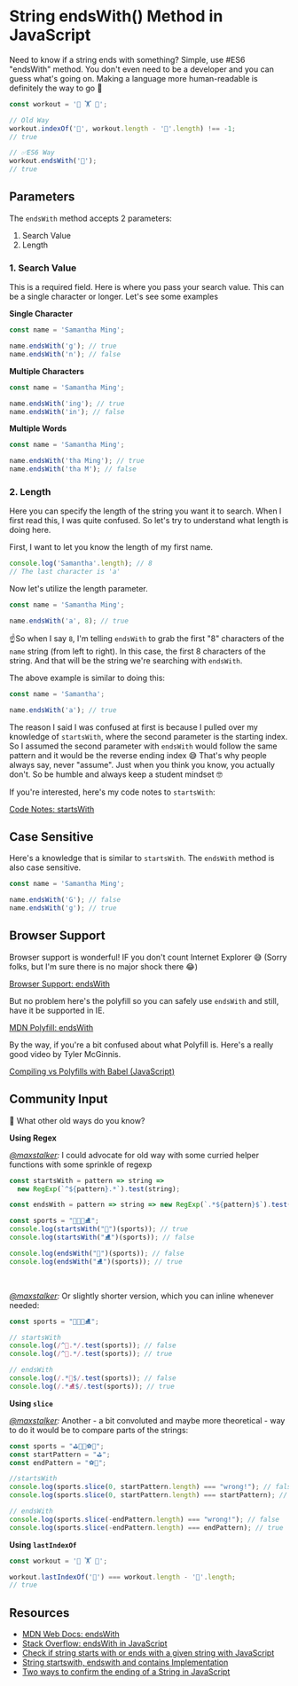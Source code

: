 # String endsWith() Method in JavaScript

Need to know if a string ends with something? Simple, use #ES6 "endsWith" method. You don't even need to be a developer and you can guess what's going on.  Making a language more human-readable is definitely the way to go 💪

```javascript
const workout = '🏃 🏋️ 💪';

// Old Way
workout.indexOf('💪', workout.length - '💪'.length) !== -1;
// true

// ✅ES6 Way
workout.endsWith('💪');
// true
```

## Parameters

The `endsWith` method accepts 2 parameters:

1. Search Value
2. Length

### 1. Search Value

This is a required field. Here is where you pass your search value. This can be a single character or longer. Let's see some examples

**Single Character**

```javascript
const name = 'Samantha Ming';

name.endsWith('g'); // true
name.endsWith('n'); // false
```

**Multiple Characters**

```javascript
const name = 'Samantha Ming';

name.endsWith('ing'); // true
name.endsWith('in'); // false
```

**Multiple Words**

```javascript
const name = 'Samantha Ming';

name.endsWith('tha Ming'); // true
name.endsWith('tha M'); // false
```

### 2. Length

Here you can specify the length of the string you want it to search. When I first read this, I was quite confused. So let's try to understand what length is doing here.

First, I want to let you know the length of my first name.

```javascript
console.log('Samantha'.length); // 8
// The last character is 'a'
```

Now let's utilize the length parameter.

```javascript
const name = 'Samantha Ming';

name.endsWith('a', 8); // true
```

☝️So when I say `8`, I'm telling `endsWith` to grab the first "8" characters of the `name` string (from left to right). In this case, the first 8 characters of the string. And that will be the string we're searching with `endsWith`.

The above example is similar to doing this:

```javascript
const name = 'Samantha';

name.endsWith('a'); // true
```

The reason I said I was confused at first is because I pulled over my knowledge of `startsWith`, where the second parameter is the starting index. So I assumed the second parameter with `endsWith` would follow the same pattern and it would be the reverse ending index 😅 That's why people always say, never "assume". Just when you think you know, you actually don't. So be humble and always keep a student mindset 🤓

If you're interested, here's my code notes to `startsWith`:

[Code Notes: startsWith](https://www.samanthaming.com/tidbits/67-es6-startswith-method)

## Case Sensitive

Here's a knowledge that is similar to `startsWith`. The `endsWith` method is also case sensitive.

```javascript
const name = 'Samantha Ming';

name.endsWith('G'); // false
name.endsWith('g'); // true
```

## Browser Support

Browser support is wonderful! IF you don't count Internet Explorer 😅 (Sorry folks, but I'm sure there is no major shock there 😂)

[Browser Support: endsWith](https://developer.mozilla.org/en-US/docs/Web/JavaScript/Reference/Global_Objects/String/endsWith#Browser_compatibility)

But no problem here's the polyfill so you can safely use `endsWith` and still, have it be supported in IE.

[MDN Polyfill: endsWith](https://developer.mozilla.org/en-US/docs/Web/JavaScript/Reference/Global_Objects/String/endsWith#Polyfill)

By the way, if you're a bit confused about what Polyfill is. Here's a really good video by Tyler McGinnis.

[Compiling vs Polyfills with Babel (JavaScript)](https://youtu.be/BXoiuN1a0-E)

## Community Input

💬 What other old ways do you know?

**Using Regex**

_[@maxstalker](https://twitter.com/MaxStalker/status/1160299155379707914?s=20):_ I could advocate for old way with some curried helper functions with some sprinkle of regexp

```javascript
const startsWith = pattern => string =>
  new RegExp(`^${pattern}.*`).test(string);

const endsWith = pattern => string => new RegExp(`.*${pattern}$`).test(string);

const sports = "🏈🎳⛳⛸";
console.log(startsWith("🏈")(sports)); // true
console.log(startsWith("⛸")(sports)); // false

console.log(endsWith("🏈")(sports)); // false
console.log(endsWith("⛸")(sports)); // true
```

<br>

_[@maxstalker](https://twitter.com/MaxStalker/status/1160299155379707914?s=20):_ Or slightly shorter version, which you can inline whenever needed:

```javascript
const sports = "🏈🎳⛳⛸";

// startsWith
console.log(/^🎳.*/.test(sports)); // false
console.log(/^🏈.*/.test(sports)); // true

// endsWith
console.log(/.*🎳$/.test(sports)); // false
console.log(/.*⛸$/.test(sports)); // true
```

**Using `slice`**

_[@maxstalker](https://twitter.com/MaxStalker/status/1160653700454637568?s=20):_ Another - a bit convoluted and maybe more theoretical - way to do it would be to compare parts of the strings:

```javascript
const sports = "⛳🎳🏈⚽🎾";
const startPattern = "⛳";
const endPattern = "⚽🎾";

//startsWith
console.log(sports.slice(0, startPattern.length) === "wrong!"); // false
console.log(sports.slice(0, startPattern.length) === startPattern); // true

// endsWith
console.log(sports.slice(-endPattern.length) === "wrong!"); // false
console.log(sports.slice(-endPattern.length) === endPattern); // true
```

**Using `lastIndexOf`**

```javascript
const workout = '🏃 🏋️ 💪';

workout.lastIndexOf('💪') === workout.length - '💪'.length;
// true
```

## Resources

- [MDN Web Docs: endsWith](https://developer.mozilla.org/en-US/docs/Web/JavaScript/Reference/Global_Objects/String/endsWith)
- [Stack Overflow: endsWith in JavaScript](https://stackoverflow.com/questions/280634/endswith-in-javascript)
- [Check if string starts with or ends with a given string with JavaScript](https://clubmate.fi/check-if-string-starts-with-or-ends-with-a-given-string-with-javascript/)
- [String startswith, endswith and contains Implementation](https://siongui.github.io/2012/09/27/javascript-string-startswith-endswith-contains/)
- [Two ways to confirm the ending of a String in JavaScript](https://www.freecodecamp.org/news/two-ways-to-confirm-the-ending-of-a-string-in-javascript-62b4677034ac/)
